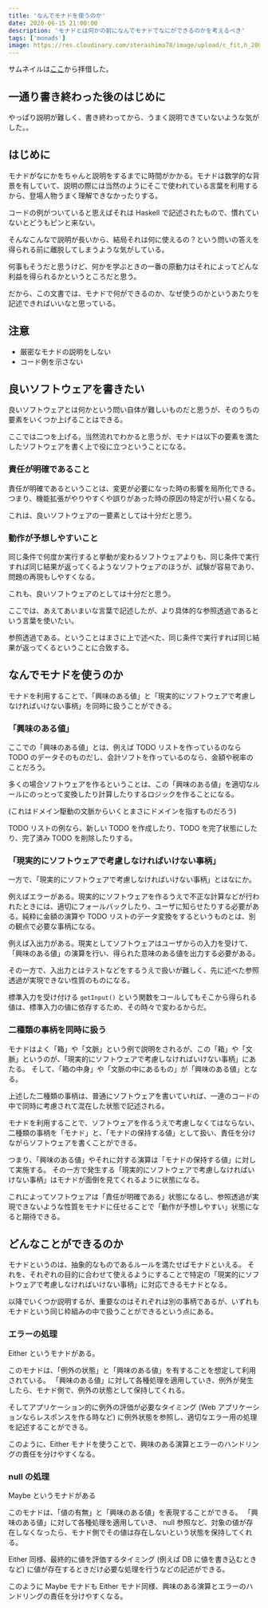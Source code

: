 ```yaml
---
title: 'なんでモナドを使うのか'
date: 2020-06-15 21:00:00
description: 'モナドとは何かの前になんでモナドでなにができるのかを考えるべき'
tags: ['monads']
image: https://res.cloudinary.com/sterashima78/image/upload/c_fit,h_200,w_320,y_0/v1596863357/blog/monads
---
```


サムネイルは[ここ](http://adit.io/posts/2013-04-17-functors,_applicatives,_and_monads_in_pictures.html)から拝借した。

## 一通り書き終わった後のはじめに

やっぱり説明が難しく、書き終わってから、うまく説明できていないような気がした。。

## はじめに

モナドがなにかをちゃんと説明をするまでに時間がかかる。モナドは数学的な背景を有していて、説明の際には当然のようにそこで使われている言葉を利用するから、登場人物うまく理解できなかったりする。

コードの例がついていると思えばそれは Haskell で記述されたもので、慣れていないとどうもピンと来ない。

そんなこんなで説明が長いから、結局それは何に使えるの？という問いの答えを得られる前に離脱してしまうような気がしている。

何事もそうだと思うけど、何かを学ぶときの一番の原動力はそれによってどんな利益を得られるかというところだと思う。

だから、この文書では、モナドで何ができるのか、なぜ使うのかというあたりを記述できればいいなと思っている。

## 注意

- 厳密なモナドの説明をしない
- コード例を示さない

## 良いソフトウェアを書きたい

良いソフトウェアとは何かという問い自体が難しいものだと思うが、そのうちの要素をいくつか上げることはできる。

ここでは二つを上げる。当然流れでわかると思うが、モナドは以下の要素を満たしたソフトウェアを書く上で役に立つということになる。

### 責任が明確であること

責任が明確であるということは、変更が必要になった時の影響を局所化できる。
つまり、機能拡張がやりやすくや誤りがあった時の原因の特定が行い易くなる。

これは、良いソフトウェアの一要素としては十分だと思う。

### 動作が予想しやすいこと

同じ条件で何度か実行すると挙動が変わるソフトウェアよりも、同じ条件で実行すれば同じ結果が返ってくるようなソフトウェアのほうが、試験が容易であり、問題の再現もしやすくなる。

これも、良いソフトウェアのとしては十分だと思う。

ここでは、あえてあいまいな言葉で記述したが、より具体的な参照透過であるという言葉を使いたい。

参照透過である。ということはまさに上で述べた、同じ条件で実行すれば同じ結果が返ってくるということに合致する。

## なんでモナドを使うのか

モナドを利用することで、「興味のある値」と「現実的にソフトウェアで考慮しなければいけない事柄」を同時に扱うことができる。

### 「興味のある値」

ここでの「興味のある値」とは、例えば TODO リストを作っているのなら TODO のデータそのものだし、会計ソフトを作っているのなら、金額や税率のことだろう。

多くの場合ソフトウェアを作るということは、この「興味のある値」を適切なルールにのっとって変換したり計算したりするロジックを作ることになる。

(これはドメイン駆動の文脈からいくとまさにドメインを指すものだろう)

TODO リストの例なら、新しい TODO を作成したり、TODO を完了状態にしたり、完了済み TODO を削除したりする。

### 「現実的にソフトウェアで考慮しなければいけない事柄」

一方で、「現実的にソフトウェアで考慮しなければいけない事柄」とはなにか。

例えばエラーがある。現実的にソフトウェアを作るうえで不正な計算などが行われたときには、適切にフォールバックしたり、ユーザに知らせたりする必要がある。純粋に金額の演算や TODO リストのデータ変換をするというものとは、別の観点で必要な事柄になる。

例えば入出力がある。現実としてソフトウェアはユーザからの入力を受けて、「興味のある値」の演算を行い、得られた意味のある値を出力する必要がある。

その一方で、入出力とはテストなどをするうえで扱いが難しく、先に述べた参照透過が実現できない性質のものになる。

標準入力を受け付ける `getInput()` という関数をコールしてもそこから得られる値は、標準入力の値に依存するため、その時々で変わるからだ。

### 二種類の事柄を同時に扱う

モナドはよく「箱」や「文脈」という例で説明をされるが、この「箱」や「文脈」というのが、「現実的にソフトウェアで考慮しなければいけない事柄」にあたる。
そして、「箱の中身」や「文脈の中にあるもの」が「興味のある値」となる。

上述した二種類の事柄は、普通にソフトウェアを書いていれば、一連のコードの中で同時に考慮されて混在した状態で記述される。

モナドを利用することで、ソフトウェアを作るうえで考慮しなくてはならない、二種類の事柄を「モナド」と、「モナドの保持する値」として扱い、責任を分けながらソフトウェアを書くことができる。

つまり、「興味のある値」やそれに対する演算は「モナドの保持する値」に対して実施する。
その一方で発生する「現実的にソフトウェアで考慮しなければいけない事柄」はモナドが面倒を見てくれるように状態になる。

これによってソフトウェアは「責任が明確である」状態になるし、参照透過が実現できないような性質をモナドに任せることで「動作が予想しやすい」状態になると期待できる。

## どんなことができるのか

モナドというのは、抽象的なものであるルールを満たせばモナドといえる。
それを、それぞれの目的に合わせて使えるようにすることで特定の「現実的にソフトウェアで考慮しなければいけない事柄」に対応できるモナドとなる。

以降でいくつか説明するが、重要なのはそれぞれは別の事柄であるが、いずれもモナドという同じ枠組みの中で扱うことができるという点にある。

### エラーの処理

Either というモナドがある。

このモナドは、「例外の状態」と「興味のある値」を有することを想定して利用されている。
「興味のある値」に対して各種処理を適用していき、例外が発生したら、モナド側で、例外の状態として保持してくれる。

そしてアプリケーション的に例外の評価が必要なタイミング (Web アプリケーションならレスポンスを作る時など) に例外状態を参照し、適切なエラー用の処理を記述することができる。

このように、Either モナドを使うことで、興味のある演算とエラーのハンドリングの責任を分けやすくなる。

### null の処理

Maybe というモナドがある

このモナドは、「値の有無」と「興味のある値」を表現することができる。
「興味のある値」に対して各種処理を適用していき、 null 参照など、対象の値が存在しなくなったら、モナド側でその値は存在しないという状態を保持してくれる。

Either 同様、最終的に値を評価するタイミング (例えば DB に値を書き込むときなど) に値が存在するときだけ必要な処理を行うなどの記述ができる。

このように Maybe モナドも Either モナド同様、興味のある演算とエラーのハンドリングの責任を分けやすくなる。

